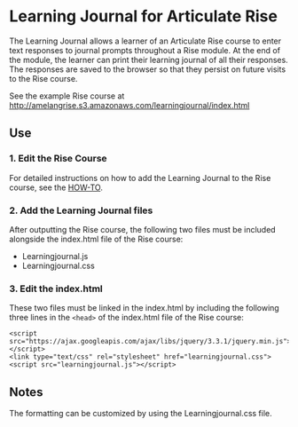 # Learning Journal for Articulate Rise

The Learning Journal allows a learner of an Articulate Rise course to enter text responses to journal prompts throughout a Rise module. At the end of the module, the learner can print their learning journal of all their responses. The responses are saved to the browser so that they persist on future visits to the Rise course.

See the example Rise course at http://amelangrise.s3.amazonaws.com/learningjournal/index.html


## Use

### 1. Edit the Rise Course

For detailed instructions on how to add the Learning Journal to the Rise course, see the [HOW-TO](https://github.com/mikeamelang/learning-journal/raw/master/Learning%20Journal%20HOW-TO.docx).

### 2. Add the Learning Journal files

After outputting the Rise course, the following two files must be included alongside the index.html file of the Rise course:
* Learningjournal.js
* Learningjournal.css

### 3. Edit the index.html

These two files must be linked in the index.html by including the following three lines in the `<head>` of the index.html file of the Rise course:

```
<script src="https://ajax.googleapis.com/ajax/libs/jquery/3.3.1/jquery.min.js"></script>
<link type="text/css" rel="stylesheet" href="learningjournal.css">
<script src="learningjournal.js"></script>
```

## Notes

The formatting can be customized by using the Learningjournal.css file.
